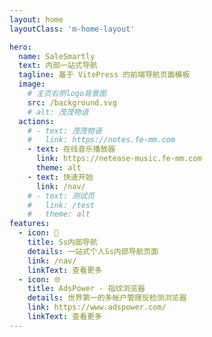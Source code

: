 ```yaml
---
layout: home
layoutClass: 'm-home-layout'

hero:
  name: SaleSmartly
  text: 内部一站式导航
  tagline: 基于 VitePress 的前端导航页面模板
  image:
    # 主页右侧logo背景图
    src: /background.svg
    # alt: 茂茂物语
  actions:
    # - text: 茂茂物语
    #   link: https://notes.fe-mm.com
    - text: 在线音乐播放器
      link: https://netease-music.fe-mm.com
      theme: alt
    - text: 快速开始
      link: /nav/
    # - text: 测试页
    #   link: /test
    #   theme: alt
features:
  - icon: 🚀
    title: Ss内部导航
    details: 一站式个人Ss内部导航页面
    link: /nav/
    linkText: 查看更多
  - icon: 🌐
    title: AdsPower - 指纹浏览器
    details: 世界第一的多帐户管理反检测浏览器
    link: https://www.adspower.com/
    linkText: 查看更多
---
```


<style>
/*爱的魔力转圈圈*/
.m-home-layout .image-src:hover {
  transform: translate(-50%, -50%) rotate(666turn);
  transition: transform 59s 1s cubic-bezier(0.3, 0, 0.8, 1);
}

.m-home-layout .details small {
  opacity: 0.8;
}

.m-home-layout .bottom-small {
  display: block;
  margin-top: 2em;
  text-align: right;
}
</style>

